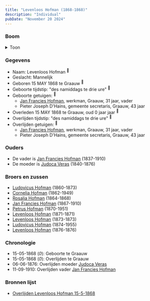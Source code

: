 ```yaml
---
title: "Levenloos Hofman (1868-1868)"
description: "Individual"
pubDate: "November 20 2024"
---
```


### Boom
<details><summary>Toon</summary>

![test](https://www.plantuml.com/plantuml/svg/ZP9RQm8n48NVyoi6VUYJiEkgQqL4BRjjfIr2Bz0doIQZ1hE99DdA8lxtnhjKA3ubp9oJ-SYPldNKk2ANn2w4Mb93SyWeMyoCBXH_q58RS8Ogwrke79aBZi24OHBtTyoNheGSymoDtPUiGuFQbKia5wyoIQs5DG60eJOSpSTSi8L2QxlTd0hLwq54DeJSmNWtofAzepAY2bAFm0HQUDBJdAeAK0lFGH14JO1g4gNDTEYVNay5Ihw1RYUZMJd9j7CIEpq8sp0QlFaZYk7HK5giBgHsKKWveOfFcD7MPjeZRJqXl2TZ2E_3uEZPd8WAhXc5BpJKdb5YZv8EaoY9_aLf13Spj63qkSMEMrS8tSuAEHTgvcNr0D9aw7MjS4UJUfemWgeKixahKKgzyaGRSlYmMksW80ViS-7Wz0NVgZTYSXptWZ-efDP_0_0QECLtGn1DU1ryRqdRjmTnxV5RqaV5_TR-0W00)
</details>

### Gegevens
- Naam: Levenloos Hofman <sup><a href="../s00413/" style="text-decoration:none" title="Overlijden Levenloos Hofman 15-5-1868">:link:</a></sup>
- Geslacht: Mannelijk
- Geboren 15 MAY 1868 te Graauw <sup><a href="../s00413/" style="text-decoration:none" title="Overlijden Levenloos Hofman 15-5-1868">:link:</a></sup>
- Geboorte tijdstip: "des namiddags te drie ure" <sup><a href="../s00413/" style="text-decoration:none" title="Overlijden Levenloos Hofman 15-5-1868">:link:</a></sup>
- Geboorte getuigen: <sup><a href="../s00413/" style="text-decoration:none" title="Overlijden Levenloos Hofman 15-5-1868">:link:</a></sup>
  - [Jan Francies Hofman](../i00035/), werkman, Graauw, 31 jaar, vader
  - Pieter Joseph D'Hains, gemeente secretaris, Graauw, 43 jaar
- Overleden 15 MAY 1868 te Graauw, oud 0 jaar jaar <sup><a href="../s00413/" style="text-decoration:none" title="Overlijden Levenloos Hofman 15-5-1868">:link:</a></sup>
- Overlijden tijdstip: "des namiddags te drie ure" <sup><a href="../s00413/" style="text-decoration:none" title="Overlijden Levenloos Hofman 15-5-1868">:link:</a></sup>
- Overlijden getuigen: <sup><a href="../s00413/" style="text-decoration:none" title="Overlijden Levenloos Hofman 15-5-1868">:link:</a></sup>
  - [Jan Francies Hofman](../i00035/), werkman, Graauw, 31 jaar, vader
  - Pieter Joseph D'Hains, gemeente secretaris, Graauw, 43 jaar

### Ouders
- De vader is [Jan Francies Hofman](../i00035/) (1837-1910)
- De moeder is [Judoca Veras](../i00037/) (1840-1876)

### Broers en zussen
- [Ludovicus Hofman](../i00243/) (1860-1873)
- [Cornelia Hofman](../i00244/) (1862-1949)
- [Rosalia Hofman](../i00245/) (1864-1868)
- [Jan Francies Hofman](../i00246/) (1867-1910)
- [Petrus Hofman](../i00248/) (1870-1951)
- [Levenloos Hofman](../i00249/) (1871-1871)
- [Levenloos Hofman](../i00250/) (1873-1873)
- [Ludovicus Hofman](../i00251/) (1874-1955)
- [Levenloos Hofman](../i00252/) (1876-1876)

### Chronologie
- 15-05-1868 (<i>0</i>): Geboorte te Graauw
- 15-05-1868 (<i>0</i>): Overlijden te Graauw
- 06-06-1876: Overlijden moeder [Judoca Veras](../i00037/)
- 11-09-1910: Overlijden vader [Jan Francies Hofman](../i00035/)

### Bronnen lijst
- [Overlijden Levenloos Hofman 15-5-1868](../s00413/)